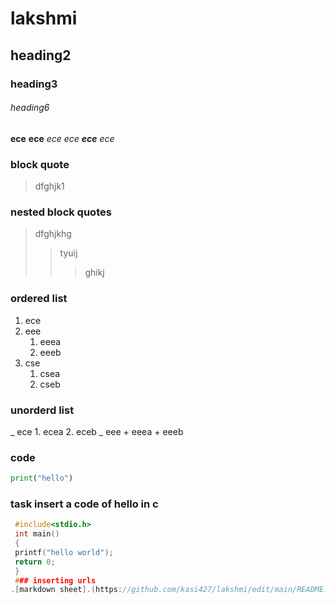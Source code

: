 # lakshmi
## heading2
### heading3
###### heading6
**ece**
__ece__
*ece*
_ece_
**_ece_**
_*ece*_
### block quote
>dfghjk1
### nested block quotes
> dfghjkhg
>> tyuij
>>> ghikj
### ordered list
1. ece
2. eee
    1. eeea
    2. eeeb
3. cse
    1. csea
    2. cseb
### unorderd list
_ ece
    1. ecea
    2. eceb
_ eee
    + eeea
    + eeeb
### code
```python
print("hello")
```
### task insert a code of hello in c
```c
 #include<stdio.h>
 int main()
 {
 printf("hello world");
 return 0;
 }
 ### inserting urls
.[markdown sheet].(https://github.com/kasi427/lakshmi/edit/main/README.md)




     
   

